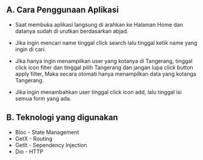 ## A. Cara Penggunaan Aplikasi

- Saat membuka aplikasi langsung di arahkan ke Halaman Home dan datanya sudah di urutkan berdasarkan abjad.

- Jika ingin mencari name tinggal click search lalu tinggal ketik name yang ingin di cari.

- Jika hanya ingin menampilkan user yang kotanya di Tangerang, tinggal click icon filter dan tinggal pilih Tangerang dan jangan lupa click button apply filter, Maka secara otomati hanya menampilkan data yang kotanga Tangerang.

- Jika ingin menambahkan user tinggal click icon add, lalu tinggal isi semua form yang ada.

## B. Teknologi yang digunakan

- Bloc - State Management
- GetX - Routing
- GetIt - Sependency Injection
- Dio - HTTP
